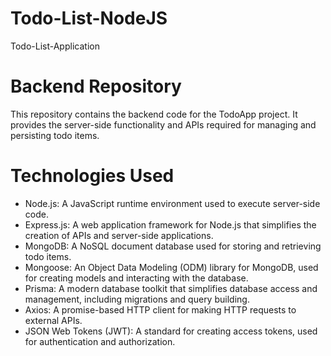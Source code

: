 # Todo-List-NodeJS
Todo-List-Application 
# Backend Repository
This repository contains the backend code for the TodoApp project. It provides the server-side functionality and APIs required for managing and persisting todo items.

# Technologies Used
- Node.js: A JavaScript runtime environment used to execute server-side code.
- Express.js: A web application framework for Node.js that simplifies the creation of APIs and server-side applications.
- MongoDB: A NoSQL document database used for storing and retrieving todo items.
- Mongoose: An Object Data Modeling (ODM) library for MongoDB, used for creating models and interacting with the database.
- Prisma: A modern database toolkit that simplifies database access and management, including migrations and query building.
- Axios: A promise-based HTTP client for making HTTP requests to external APIs.
- JSON Web Tokens (JWT): A standard for creating access tokens, used for authentication and authorization.
